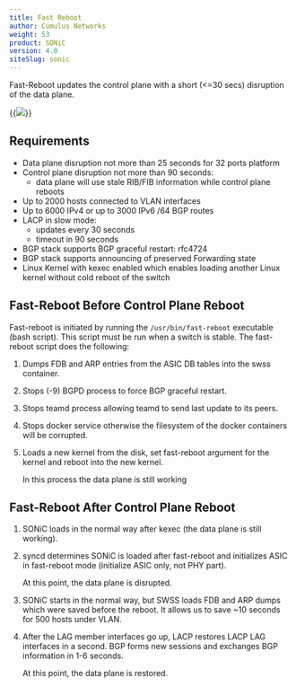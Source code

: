 ```yaml
---
title: Fast Reboot
author: Cumulus Networks
weight: 53
product: SONiC
version: 4.0
siteSlug: sonic
---
```


Fast-Reboot updates the control plane with a short (<=30 secs) disruption of the data plane.

{{<img src="/images/sonic/fast-reboot.png">}}

## Requirements
- Data plane disruption not more than 25 seconds for 32 ports platform
- Control plane disruption not more than 90 seconds:
  - data plane will use stale RIB/FIB information while control plane reboots
- Up to 2000 hosts connected to VLAN interfaces
- Up to 6000 IPv4 or up to 3000 IPv6 /64 BGP routes
- LACP in slow mode:
  - updates every 30 seconds
  - timeout in 90 seconds
- BGP stack supports BGP graceful restart: rfc4724
- BGP stack supports announcing of preserved Forwarding state 
- Linux Kernel with kexec enabled which enables loading another Linux kernel without cold reboot of the switch 

## Fast-Reboot Before Control Plane Reboot

Fast-reboot is initiated by running the `/usr/bin/fast-reboot` executable (bash script). This script must be run when a switch is stable. The fast-reboot script does the following:

1. Dumps FDB and ARP entries from the ASIC DB tables into the swss container.
2. Stops (-9) BGPD process to force BGP graceful restart.
3. Stops teamd process allowing teamd to send last update to its peers.
4. Stops docker service otherwise the filesystem of the docker containers will be corrupted.
5. Loads a new kernel from the disk, set fast-reboot argument for the kernel and reboot into the new kernel.

   In this process the data plane is still working

## Fast-Reboot After Control Plane Reboot

1. SONiC loads in the normal way after kexec (the data plane is still working).
2. syncd determines SONiC is loaded after fast-reboot and initializes ASIC in fast-reboot mode (initialize ASIC only, not PHY part).

   At this point, the data plane is disrupted.
3. SONiC starts in the normal way, but SWSS loads FDB and ARP dumps which were saved before the reboot. It allows us to save ~10 seconds for 500 hosts under VLAN.
4. After the LAG member interfaces go up, LACP restores LACP LAG interfaces in a second. BGP forms new sessions and exchanges BGP information in 1-6 seconds. 

   At this point, the data plane is restored.
